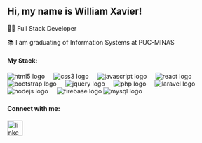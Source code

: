 <h2 align="left">Hi, my name is William Xavier! </h2>


:technologist: Full Stack Developer


:books: I am graduating of Information Systems at PUC-MINAS



<h4 align="left"> My Stack: </h4>


<div align="left">
        <img src="https://cdn.jsdelivr.net/gh/devicons/devicon/icons/html5/html5-original.svg" title="html5" alt="html5 logo"  />
        <img width="12" />
        <img src="https://cdn.jsdelivr.net/gh/devicons/devicon/icons/css3/css3-original.svg" title="css3" alt="css3 logo"  />
        <img width="12" />
        <img src="https://cdn.jsdelivr.net/gh/devicons/devicon/icons/javascript/javascript-original.svg" title="javascript" alt="javascript logo"  />
        <img width="12" />
        <img src="https://cdn.jsdelivr.net/gh/devicons/devicon/icons/react/react-original.svg" title="react" alt="react logo"  />
        <img width="12" />
        <img src="https://cdn.jsdelivr.net/gh/devicons/devicon/icons/bootstrap/bootstrap-original.svg" title="bootstrap" alt="bootstrap logo"  />
        <img width="12" />
        <img src="https://cdn.jsdelivr.net/gh/devicons/devicon/icons/jquery/jquery-original.svg" title="jquery" alt="jquery logo"  />
        <img width="12" />
        <img src="https://cdn.jsdelivr.net/gh/devicons/devicon/icons/php/php-original.svg" title="php" alt="php logo"  />
        <img width="12" />
        <img src="https://cdn.jsdelivr.net/gh/devicons/devicon/icons/laravel/laravel-plain.svg" title="laravel" alt="laravel logo"  />
        <img width="12" />
        <img src="https://cdn.jsdelivr.net/gh/devicons/devicon/icons/nodejs/nodejs-original.svg" title="nodejs" alt="nodejs logo"  />
        <img width="12" />
        <img src="https://cdn.jsdelivr.net/gh/devicons/devicon/icons/firebase/firebase-plain.svg" title="firebase"  alt="firebase logo"  />
        <img src="https://cdn.jsdelivr.net/gh/devicons/devicon/icons/mysql/mysql-original.svg" title="mysql" alt="mysql logo"  />
</div>

###


<h4 align="left"> Connect with me: </h4>

<div align="left">
  <!--<img src="https://img.shields.io/static/v1?message=Youtube&logo=youtube&label=&color=FF0000&logoColor=white&labelColor=&style=for-the-badge" height="35" alt="youtube logo"  />-->
  <!--<img src="https://img.shields.io/static/v1?message=Instagram&logo=instagram&label=&color=E4405F&logoColor=white&labelColor=&style=for-the-badge" height="35" alt="instagram logo"  />-->
  <!--<img src="https://img.shields.io/static/v1?message=Twitch&logo=twitch&label=&color=9146FF&logoColor=white&labelColor=&style=for-the-badge" height="35" alt="twitch logo"  />
  <img src="https://img.shields.io/static/v1?message=Discord&logo=discord&label=&color=7289DA&logoColor=white&labelColor=&style=for-the-badge" height="35" alt="discord logo"  />-->
  <!--<img src="https://img.shields.io/static/v1?message=Gmail&logo=gmail&label=&color=D14836&logoColor=white&labelColor=&style=for-the-badge" height="35" alt="gmail logo"  />-->
  <a href="https://www.linkedin.com/in/william-xavier-ba894b205" target="_blank">
    <img src="https://img.shields.io/static/v1?message=LinkedIn&logo=linkedin&label=&color=0077B5&logoColor=white&labelColor=&style=for-the-badge" height="35" alt="linkedin logo"  />
  </a>
</div>

###
